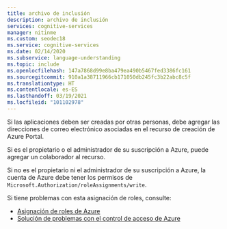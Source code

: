 ```yaml
---
title: archivo de inclusión
description: archivo de inclusión
services: cognitive-services
manager: nitinme
ms.custom: seodec18
ms.service: cognitive-services
ms.date: 02/14/2020
ms.subservice: language-understanding
ms.topic: include
ms.openlocfilehash: 147a7868d99e8ba479ea490b5467fed3386fc161
ms.sourcegitcommit: 910a1a38711966cb171050db245fc3b22abc8c5f
ms.translationtype: HT
ms.contentlocale: es-ES
ms.lasthandoff: 03/19/2021
ms.locfileid: "101102978"
---
```

Si las aplicaciones deben ser creadas por otras personas, debe agregar las direcciones de correo electrónico asociadas en el recurso de creación de Azure Portal.

Si es el propietario o el administrador de su suscripción a Azure, puede agregar un colaborador al recurso.

Si no es el propietario ni el administrador de su suscripción a Azure, la cuenta de Azure debe tener los permisos de `Microsoft.Authorization/roleAssignments/write`.

Si tiene problemas con esta asignación de roles, consulte:

* [Asignación de roles de Azure](../../../role-based-access-control/role-assignments-portal.md)
* [Solución de problemas con el control de acceso de Azure](../../../role-based-access-control/troubleshooting.md#problems-with-azure-role-assignments)
